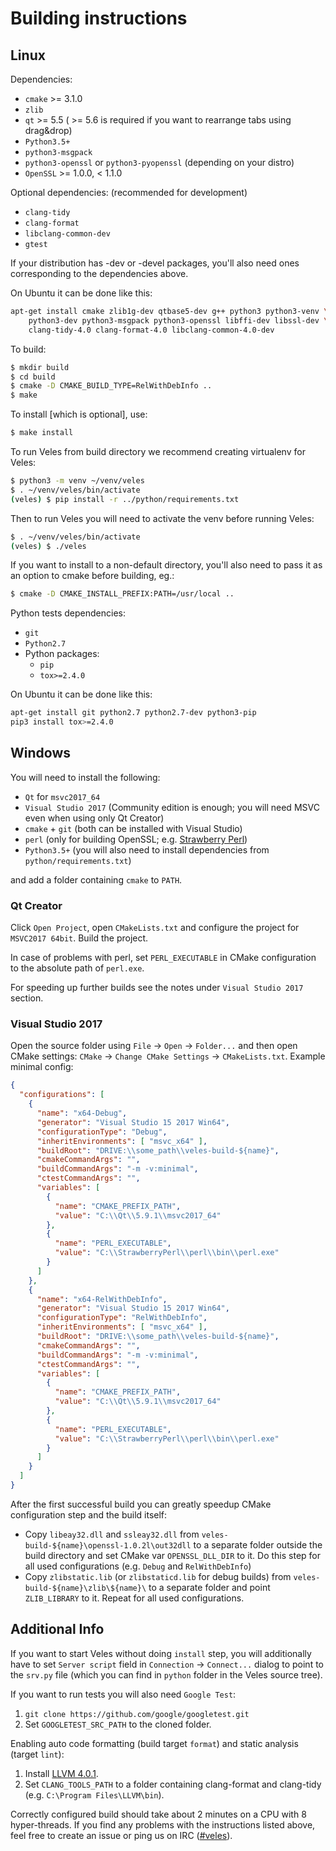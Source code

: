 # Building instructions

## Linux

Dependencies:

- `cmake` >= 3.1.0
- `zlib`
- `qt` >= 5.5 ( >= 5.6 is required if you want to rearrange tabs using
drag&drop)
- `Python3.5+`
- `python3-msgpack`
- `python3-openssl` or `python3-pyopenssl` (depending on your distro)
- `OpenSSL` >= 1.0.0, < 1.1.0

Optional dependencies: (recommended for development)
- `clang-tidy`
- `clang-format`
- `libclang-common-dev`
- `gtest`

If your distribution has -dev or -devel packages, you'll also need ones
corresponding to the dependencies above.

On Ubuntu it can be done like this:
```bash
apt-get install cmake zlib1g-dev qtbase5-dev g++ python3 python3-venv \
    python3-dev python3-msgpack python3-openssl libffi-dev libssl-dev \
    clang-tidy-4.0 clang-format-4.0 libclang-common-4.0-dev
```

To build:
```bash
$ mkdir build
$ cd build
$ cmake -D CMAKE_BUILD_TYPE=RelWithDebInfo ..
$ make
```

To install [which is optional], use:
```bash
$ make install
```

To run Veles from build directory we recommend creating virtualenv for Veles:
```bash
$ python3 -m venv ~/venv/veles
$ . ~/venv/veles/bin/activate
(veles) $ pip install -r ../python/requirements.txt
```

Then to run Veles you will need to activate the venv before running Veles:
```bash
$ . ~/venv/veles/bin/activate
(veles) $ ./veles
```

If you want to install to a non-default directory, you'll also need to pass
it as an option to cmake before building, eg.:
```bash
$ cmake -D CMAKE_INSTALL_PREFIX:PATH=/usr/local ..
```

Python tests dependencies:

- `git`
- `Python2.7`
- Python packages:
    - `pip`
    - `tox>=2.4.0`

On Ubuntu it can be done like this:
```bash
apt-get install git python2.7 python2.7-dev python3-pip
pip3 install tox>=2.4.0
```

## Windows

You will need to install the following:

- `Qt` for `msvc2017_64`
- `Visual Studio 2017` (Community edition is enough; you will need MSVC even
when using only Qt Creator)
- `cmake` + `git` (both can be installed with Visual Studio)
- `perl` (only for building OpenSSL; e.g.
[Strawberry Perl](http://strawberryperl.com/))
- `Python3.5+` (you will also need to install dependencies from
`python/requirements.txt`)

and add a folder containing `cmake` to `PATH`.

### Qt Creator

Click `Open Project`, open `CMakeLists.txt` and configure the project for
`MSVC2017 64bit`. Build the project.

In case of problems with perl, set `PERL_EXECUTABLE` in CMake configuration to
the absolute path of `perl.exe`.

For speeding up further builds see the notes under `Visual Studio 2017` section.

### Visual Studio 2017

Open the source folder using `File` -> `Open` -> `Folder...` and then open CMake
settings: `CMake` -> `Change CMake Settings` -> `CMakeLists.txt`.
Example minimal config:

```json
{
  "configurations": [
    {
      "name": "x64-Debug",
      "generator": "Visual Studio 15 2017 Win64",
      "configurationType": "Debug",
      "inheritEnvironments": [ "msvc_x64" ],
      "buildRoot": "DRIVE:\\some_path\\veles-build-${name}",
      "cmakeCommandArgs": "",
      "buildCommandArgs": "-m -v:minimal",
      "ctestCommandArgs": "",
      "variables": [
        {
          "name": "CMAKE_PREFIX_PATH",
          "value": "C:\\Qt\\5.9.1\\msvc2017_64"
        },
        {
          "name": "PERL_EXECUTABLE",
          "value": "C:\\StrawberryPerl\\perl\\bin\\perl.exe"
        }
      ]
    },
    {
      "name": "x64-RelWithDebInfo",
      "generator": "Visual Studio 15 2017 Win64",
      "configurationType": "RelWithDebInfo",
      "inheritEnvironments": [ "msvc_x64" ],
      "buildRoot": "DRIVE:\\some_path\\veles-build-${name}",
      "cmakeCommandArgs": "",
      "buildCommandArgs": "-m -v:minimal",
      "ctestCommandArgs": "",
      "variables": [
        {
          "name": "CMAKE_PREFIX_PATH",
          "value": "C:\\Qt\\5.9.1\\msvc2017_64"
        },
        {
          "name": "PERL_EXECUTABLE",
          "value": "C:\\StrawberryPerl\\perl\\bin\\perl.exe"
        }
      ]
    }
  ]
}
```

After the first successful build you can greatly speedup CMake configuration
step and the build itself:
- Copy `libeay32.dll` and `ssleay32.dll` from
`veles-build-${name}\openssl-1.0.2l\out32dll` to a separate folder outside the
build directory and set CMake var `OPENSSL_DLL_DIR` to it. Do this step for all
used configurations (e.g. `Debug` and `RelWithDebInfo`)
- Copy `zlibstatic.lib` (or `zlibstaticd.lib` for debug builds) from
`veles-build-${name}\zlib\${name}\` to a separate folder and point
`ZLIB_LIBRARY` to it. Repeat for all used configurations.


## Additional Info

If you want to start Veles without doing `install` step, you will additionally
have to set `Server script` field in `Connection` -> `Connect...` dialog to
point to the `srv.py` file (which you can find in `python` folder in the Veles
source tree).

If you want to run tests you will also need `Google Test`:

1. `git clone https://github.com/google/googletest.git`
2. Set `GOOGLETEST_SRC_PATH` to the cloned folder.

Enabling auto code formatting (build target `format`) and static analysis
(target `lint`):

1. Install [LLVM 4.0.1](https://releases.llvm.org/download.html#4.0.1).
2. Set `CLANG_TOOLS_PATH` to a folder containing clang-format and clang-tidy
(e.g. `C:\Program Files\LLVM\bin`).

Correctly configured build should take about 2 minutes on a CPU with 8
hyper-threads. If you find any problems with the instructions listed above, feel
free to create an issue or ping us on IRC
([#veles](https://webchat.freenode.net/?channels=#veles)).
